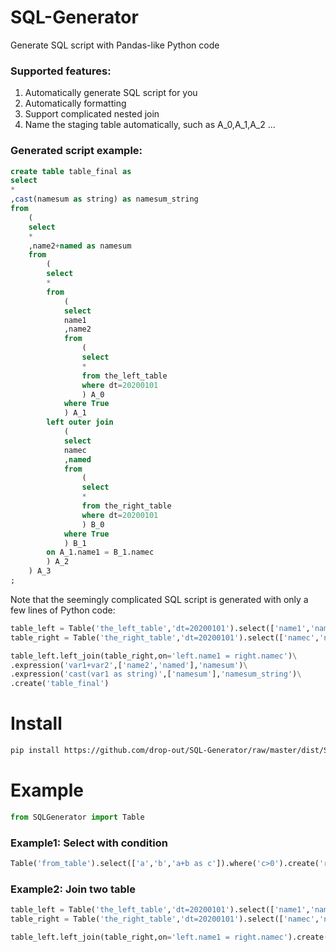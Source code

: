 # SQL-Generator
Generate SQL script with Pandas-like Python code

### Supported features:
1. Automatically generate SQL script for you
2. Automatically formatting
3. Support complicated nested join
4. Name the staging table automatically, such as A_0,A_1,A_2 ...

### Generated script example:
```sql
create table table_final as 
select 
*
,cast(namesum as string) as namesum_string
from
	(
	select 
	*
	,name2+named as namesum
	from
		(
		select 
		*
		from
			(
			select 
			name1
			,name2
			from
				(
				select
				*
				from the_left_table
				where dt=20200101
				) A_0
			where True
			) A_1
		left outer join
			(
			select 
			namec
			,named
			from
				(
				select
				*
				from the_right_table
				where dt=20200101
				) B_0
			where True
			) B_1
		on A_1.name1 = B_1.namec
		) A_2
	) A_3
;
```

Note that the seemingly complicated SQL script is generated with only a few lines of Python code:
```python
table_left = Table('the_left_table','dt=20200101').select(['name1','name2'])
table_right = Table('the_right_table','dt=20200101').select(['namec','named'])

table_left.left_join(table_right,on='left.name1 = right.namec')\
.expression('var1+var2',['name2','named'],'namesum')\
.expression('cast(var1 as string)',['namesum'],'namesum_string')\
.create('table_final')
```

# Install
```bash
pip install https://github.com/drop-out/SQL-Generator/raw/master/dist/SQLGenerator-by-dropout-0.0.5.tar.gz --no-cache
```

# Example
```python
from SQLGenerator import Table
```
### Example1: Select with condition
```python
Table('from_table').select(['a','b','a+b as c']).where('c>0').create('result_table')
```

### Example2: Join two table
```python
table_left = Table('the_left_table','dt=20200101').select(['name1','name2'])
table_right = Table('the_right_table','dt=20200101').select(['namec','named'])

table_left.left_join(table_right,on='left.name1 = right.namec').create('table_final',drop=True)
```
